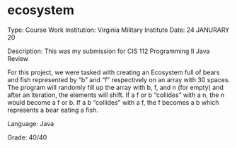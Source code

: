 # ecosystem

Type: Course Work 
Institution: Virginia Military Institute
Date:  24 JANURARY 20

Description: This was my submission for CIS 112 Programming II Java Review

For this project, we were tasked with creating an Ecosystem full of bears and fish represented by “b” and “f” respectively on an array with 30 spaces. The program will randomly fill up the array with b, f, and n (for empty) and after an iteration, the elements will shift. If a f or b “collides” with a n, the n would become a f or b. If a b “collides” with a f, the f becomes a b which represents a bear eating a fish.

Language: Java

Grade: 40/40


